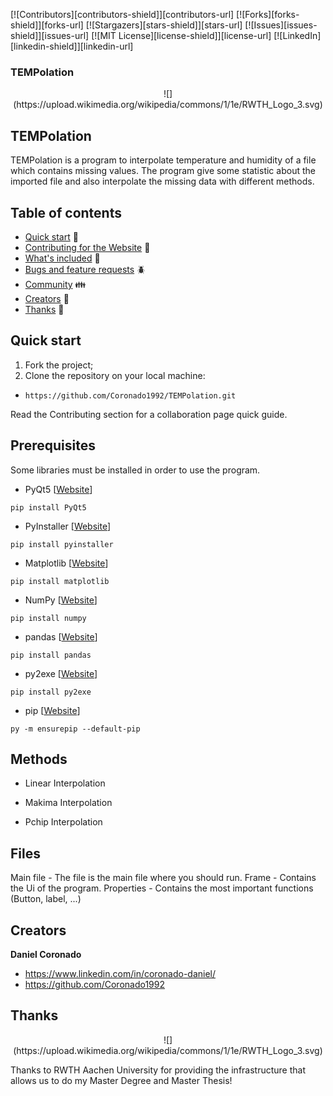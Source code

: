 [![Contributors][contributors-shield]][contributors-url]
[![Forks][forks-shield]][forks-url]
[![Stargazers][stars-shield]][stars-url]
[![Issues][issues-shield]][issues-url]
[![MIT License][license-shield]][license-url]
[![LinkedIn][linkedin-shield]][linkedin-url]

### TEMPolation
<p align="center">
![](https://upload.wikimedia.org/wikipedia/commons/1/1e/RWTH_Logo_3.svg)
</p>

##  TEMPolation
TEMPolation is a program to interpolate temperature and humidity of a file which contains missing values. The program give some statistic about the imported file and also interpolate the missing data with different methods.

## Table of contents

- [Quick start](#quick-start) :seedling:
- [Contributing for the Website](#contributing-for-the-website) :hammer:
- [What's included](#whats-included) :gift:
- [Bugs and feature requests](#bugs-and-feature-requests) :beetle:
- [Community](#community) :family:
- [Creators](#creators) :space_invader:
- [Thanks](#thanks) :raised_hands:

## Quick start
1. Fork the project;
2. Clone the repository on your local machine:
- `https://github.com/Coronado1992/TEMPolation.git`

Read the Contributing section for a collaboration page quick guide.

## Prerequisites
Some libraries must be installed in order to use the program.

* PyQt5 [[Website](https://pypi.org/project/PyQt5/)]

`pip install PyQt5`
 
* PyInstaller [[Website](https://pypi.org/project/pyinstaller/)]

`pip install pyinstaller`

  * Matplotlib [[Website](https://pypi.org/project/matplotlib/)]

`pip install matplotlib`
  
  * NumPy [[Website](https://pypi.org/project/numpy/)]

`pip install numpy`
  
  * pandas [[Website](https://pypi.org/project/pandas/)]

`pip install pandas`
  
  * py2exe [[Website](https://pypi.org/project/py2exe/)]

`pip install py2exe`
  
  * pip [[Website](https://packaging.python.org/tutorials/installing-packages/)]

`py -m ensurepip --default-pip`
  
  
## Methods
- Linear Interpolation

- Makima Interpolation

- Pchip Interpolation

## Files
Main file - The file is the main file where you should run.
Frame - Contains the Ui of the program.
Properties - Contains the most important functions (Button, label, ...)



## Creators
**Daniel Coronado**
- <https://www.linkedin.com/in/coronado-daniel/>
- <https://github.com/Coronado1992>

## Thanks
<p align="center">
![](https://upload.wikimedia.org/wikipedia/commons/1/1e/RWTH_Logo_3.svg)
</p>

Thanks to RWTH Aachen University for providing the infrastructure that allows us to do my Master Degree and Master Thesis!
